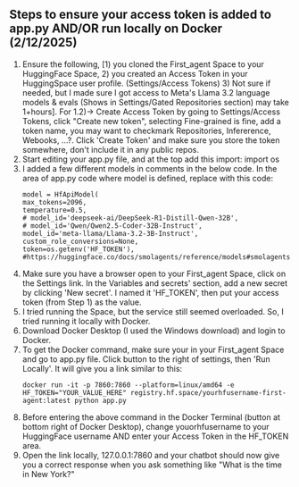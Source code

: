 ## Steps to ensure your access token is added to app.py AND/OR run locally on Docker (2/12/2025)

1. Ensure the following, [1) you cloned the First_agent Space to your HuggingFace Space, 2) you created an Access Token in your HuggingSpace user profile. (Settings/Access Tokens) 3) Not sure if needed, but I made sure I got access to Meta's Llama 3.2 language models & evals (Shows in Settings/Gated Repositories section) may take 1+hours].
    For 1.2)-> Create Access Token by going to Settings/Access Tokens, click "Create new token", selecting Fine-grained is fine, add a token name, you may want to checkmark Repositories, Infererence, Webooks, ...?. Click 'Create Token' and make sure you store the token somewhere, don't include it in any public repos.
2. Start editing your app.py file, and at the top add this import:
    import os
3. I added a few different models in comments in the below code. In the area of app.py code where model is defined, replace with this code:
    ```
    model = HfApiModel(
    max_tokens=2096,
    temperature=0.5,
    # model_id='deepseek-ai/DeepSeek-R1-Distill-Qwen-32B',
    # model_id='Qwen/Qwen2.5-Coder-32B-Instruct',
    model_id='meta-llama/Llama-3.2-3B-Instruct',
    custom_role_conversions=None,
    token=os.getenv('HF_TOKEN'),   #https://huggingface.co/docs/smolagents/reference/models#smolagents.HfApiModel
    ```
3. Make sure you have a browser open to your First_agent Space, click on the Settings link. In the Variables and secrets' section, add a new secret by clicking 'New secret'. I named it 'HF_TOKEN', then put your access token (from Step 1) as the value.
4. I tried running the Space, but the service still seemed overloaded. So, I tried running it locally with Docker.
5. Download Docker Desktop (I used the Windows download) and login to Docker.
6. To get the Docker command, make sure your in your First_agent Space and go to app.py file. Click button to the right of settings, then 'Run Locally'. It will give you a link similar to this:
    ```
    docker run -it -p 7860:7860 --platform=linux/amd64 -e HF_TOKEN="YOUR_VALUE_HERE" registry.hf.space/yourhfusername-first-agent:latest python app.py
    ```
7. Before entering the above command in the Docker Terminal (button at bottom right of Docker Desktop), change youorhfusername to your HuggingFace username  AND  enter your Access Token in the HF_TOKEN area.
8. Open the link locally, 127.0.0.1:7860 and your chatbot should now give you a correct response when you ask something like "What is the time in New York?"
